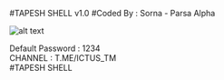 #TAPESH SHELL v1.0
#Coded By : Sorna - Parsa Alpha 


![alt text]()

Default Password : 1234<br/>
CHANNEL : T.ME/ICTUS_TM<br/>
#TAPESH SHELL 
